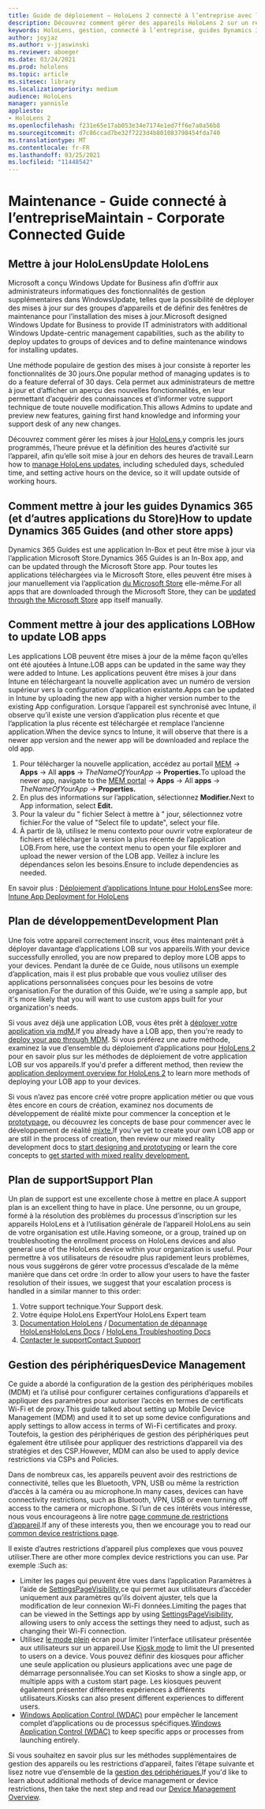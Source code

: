 ```yaml
---
title: Guide de déploiement – HoloLens 2 connecté à l’entreprise avec les guides Dynamics 365 - Gérer
description: Découvrez comment gérer des appareils HoloLens 2 sur un réseau connecté d’entreprise à l’aide des guides Dynamics 365.
keywords: HoloLens, gestion, connecté à l’entreprise, guides Dynamics 365, AAD, Azure AD, GESTION DES PÉRIPHÉRIQUES MOBILES, Gestion des appareils mobiles
author: joyjaz
ms.author: v-jjaswinski
ms.reviewer: aboeger
ms.date: 03/24/2021
ms.prod: hololens
ms.topic: article
ms.sitesec: library
ms.localizationpriority: medium
audience: HoloLens
manager: yannisle
appliesto:
- HoloLens 2
ms.openlocfilehash: f231e65e17ab053e34e7174e1ed7ff6e7a0a56b8
ms.sourcegitcommit: d7c86ccad7be32f7223d4b801083798454fda740
ms.translationtype: MT
ms.contentlocale: fr-FR
ms.lasthandoff: 03/25/2021
ms.locfileid: "11448542"
---
```

# <a name="maintain---corporate-connected-guide"></a><span data-ttu-id="36679-104">Maintenance - Guide connecté à l’entreprise</span><span class="sxs-lookup"><span data-stu-id="36679-104">Maintain - Corporate Connected Guide</span></span>

## <a name="update-hololens"></a><span data-ttu-id="36679-105">Mettre à jour HoloLens</span><span class="sxs-lookup"><span data-stu-id="36679-105">Update HoloLens</span></span>

<span data-ttu-id="36679-106">Microsoft a conçu Windows Update for Business afin d’offrir aux administrateurs informatiques des fonctionnalités de gestion supplémentaires dans WindowsUpdate, telles que la possibilité de déployer des mises à jour sur des groupes d’appareils et de définir des fenêtres de maintenance pour l’installation des mises à jour.</span><span class="sxs-lookup"><span data-stu-id="36679-106">Microsoft designed Windows Update for Business to provide IT administrators with additional Windows Update-centric management capabilities, such as the ability to deploy updates to groups of devices and to define maintenance windows for installing updates.</span></span>

<span data-ttu-id="36679-107">Une méthode populaire de gestion des mises à jour consiste à reporter les fonctionnalités de 30 jours.</span><span class="sxs-lookup"><span data-stu-id="36679-107">One popular method of managing updates is to do a feature deferral of 30 days.</span></span> <span data-ttu-id="36679-108">Cela permet aux administrateurs de mettre à jour et d’afficher un aperçu des nouvelles fonctionnalités, en leur permettant d’acquérir des connaissances et d’informer votre support technique de toute nouvelle modification.</span><span class="sxs-lookup"><span data-stu-id="36679-108">This allows Admins to update and preview new features, gaining first hand knowledge and informing your support desk of any new changes.</span></span>

<span data-ttu-id="36679-109">Découvrez comment gérer les mises à jour [HoloLens,](https://docs.microsoft.com/hololens/hololens-updates)y compris les jours programmés, l’heure prévue et la définition des heures d’activité sur l’appareil, afin qu’elle soit mise à jour en dehors des heures de travail.</span><span class="sxs-lookup"><span data-stu-id="36679-109">Learn how to [manage HoloLens updates](https://docs.microsoft.com/hololens/hololens-updates), including scheduled days, scheduled time, and setting active hours on the device, so it will update outside of working hours.</span></span>

## <a name="how-to-update-dynamics-365-guides-and-other-store-apps"></a><span data-ttu-id="36679-110">Comment mettre à jour les guides Dynamics 365 (et d’autres applications du Store)</span><span class="sxs-lookup"><span data-stu-id="36679-110">How to update Dynamics 365 Guides (and other store apps)</span></span>

<span data-ttu-id="36679-111">Dynamics 365 Guides est une application In-Box et peut être mise à jour via l’application Microsoft Store.</span><span class="sxs-lookup"><span data-stu-id="36679-111">Dynamics 365 Guides is an In-Box app, and can be updated through the Microsoft Store app.</span></span> <span data-ttu-id="36679-112">Pour toutes les applications téléchargées via le Microsoft Store, elles peuvent être mises à jour manuellement via l’application [du Microsoft Store](https://docs.microsoft.com/hololens/holographic-store-apps#update-apps) elle-même.</span><span class="sxs-lookup"><span data-stu-id="36679-112">For all apps that are downloaded through the Microsoft Store, they can be [updated through the Microsoft Store](https://docs.microsoft.com/hololens/holographic-store-apps#update-apps) app itself manually.</span></span>

## <a name="how-to-update-lob-apps"></a><span data-ttu-id="36679-113">Comment mettre à jour des applications LOB</span><span class="sxs-lookup"><span data-stu-id="36679-113">How to update LOB apps</span></span>

<span data-ttu-id="36679-114">Les applications LOB peuvent être mises à jour de la même façon qu’elles ont été ajoutées à Intune.</span><span class="sxs-lookup"><span data-stu-id="36679-114">LOB apps can be updated in the same way they were added to Intune.</span></span> <span data-ttu-id="36679-115">Les applications peuvent être mises à jour dans Intune en téléchargeant la nouvelle application avec un numéro de version supérieur vers la configuration d’application existante.</span><span class="sxs-lookup"><span data-stu-id="36679-115">Apps can be updated in Intune by uploading the new app with a higher version number to the existing App configuration.</span></span> <span data-ttu-id="36679-116">Lorsque l’appareil est synchronisé avec Intune, il observe qu’il existe une version d’application plus récente et que l’application la plus récente est téléchargée et remplace l’ancienne application.</span><span class="sxs-lookup"><span data-stu-id="36679-116">When the device syncs to Intune, it will observe that there is a newer app version and the newer app will be downloaded and replace the old app.</span></span>

1. <span data-ttu-id="36679-117">Pour télécharger la nouvelle application, accédez au portail [MEM](https://endpoint.microsoft.com/#home)  ->  **Apps** -> All **apps**  ->  *TheNameOfYourApp*  ->  **Properties.**</span><span class="sxs-lookup"><span data-stu-id="36679-117">To upload the newer app, navigate to the [MEM portal](https://endpoint.microsoft.com/#home) -> **Apps** -> All **apps** -> *TheNameOfYourApp* -> **Properties.**</span></span>
2. <span data-ttu-id="36679-118">En plus des informations sur l’application, sélectionnez **Modifier.**</span><span class="sxs-lookup"><span data-stu-id="36679-118">Next to App information, select **Edit.**</span></span>
3. <span data-ttu-id="36679-119">Pour la valeur du &quot; fichier Select à mettre à &quot; jour, sélectionnez votre fichier.</span><span class="sxs-lookup"><span data-stu-id="36679-119">For the value of &quot;Select file to update&quot;, select your file.</span></span>
4. <span data-ttu-id="36679-120">À partir de là, utilisez le menu contexto pour ouvrir votre explorateur de fichiers et télécharger la version la plus récente de l’application LOB.</span><span class="sxs-lookup"><span data-stu-id="36679-120">From here, use the context menu to open your file explorer and upload the newer version of the LOB app.</span></span> <span data-ttu-id="36679-121">Veillez à inclure les dépendances selon les besoins.</span><span class="sxs-lookup"><span data-stu-id="36679-121">Ensure to include dependencies as needed.</span></span>

<span data-ttu-id="36679-122">En savoir plus : [Déploiement d’applications Intune pour HoloLens](https://docs.microsoft.com/hololens/app-deploy-intune)</span><span class="sxs-lookup"><span data-stu-id="36679-122">See more: [Intune App Deployment for HoloLens](https://docs.microsoft.com/hololens/app-deploy-intune)</span></span>

## <a name="development-plan"></a><span data-ttu-id="36679-123">Plan de développement</span><span class="sxs-lookup"><span data-stu-id="36679-123">Development Plan</span></span>

<span data-ttu-id="36679-124">Une fois votre appareil correctement inscrit, vous êtes maintenant prêt à déployer davantage d’applications LOB sur vos appareils.</span><span class="sxs-lookup"><span data-stu-id="36679-124">With your device successfully enrolled, you are now prepared to deploy more LOB apps to your devices.</span></span> <span data-ttu-id="36679-125">Pendant la durée de ce Guide, nous utilisons un exemple d’application, mais il est plus probable que vous vouliez utiliser des applications personnalisées conçues pour les besoins de votre organisation.</span><span class="sxs-lookup"><span data-stu-id="36679-125">For the duration of this Guide, we're using a sample app, but it's more likely that you will want to use custom apps built for your organization's needs.</span></span>

<span data-ttu-id="36679-126">Si vous avez déjà une application LOB, vous êtes prêt à [déployer votre application via mdM.](https://docs.microsoft.com/hololens/app-deploy-intune)</span><span class="sxs-lookup"><span data-stu-id="36679-126">If you already have a LOB app, then you're ready to [deploy your app through MDM](https://docs.microsoft.com/hololens/app-deploy-intune).</span></span> <span data-ttu-id="36679-127">Si vous préférez une autre méthode, examinez la vue d’ensemble du déploiement d’applications pour [HoloLens 2](https://docs.microsoft.com/hololens/app-deploy-overview) pour en savoir plus sur les méthodes de déploiement de votre application LOB sur vos appareils.</span><span class="sxs-lookup"><span data-stu-id="36679-127">If you'd prefer a different method, then review the [application deployment overview for HoloLens 2](https://docs.microsoft.com/hololens/app-deploy-overview) to learn more methods of deploying your LOB app to your devices.</span></span>

<span data-ttu-id="36679-128">Si vous n’avez pas encore créé votre propre application métier ou que vous êtes encore en cours de création, examinez nos documents de développement de réalité mixte pour commencer la conception et le [prototypage,](https://docs.microsoft.com/windows/mixed-reality/design/design) ou découvrez les concepts de base pour commencer avec le développement de réalité [mixte.](https://docs.microsoft.com/windows/mixed-reality/discover/get-started-with-mr)</span><span class="sxs-lookup"><span data-stu-id="36679-128">If you've yet to create your own LOB app or are still in the process of creation, then review our mixed reality development docs to [start designing and prototyping](https://docs.microsoft.com/windows/mixed-reality/design/design) or learn the core concepts to [get started with mixed reality development.](https://docs.microsoft.com/windows/mixed-reality/discover/get-started-with-mr)</span></span>

## <a name="support-plan"></a><span data-ttu-id="36679-129">Plan de support</span><span class="sxs-lookup"><span data-stu-id="36679-129">Support Plan</span></span>

<span data-ttu-id="36679-130">Un plan de support est une excellente chose à mettre en place.</span><span class="sxs-lookup"><span data-stu-id="36679-130">A support plan is an excellent thing to have in place.</span></span> <span data-ttu-id="36679-131">Une personne, ou un groupe, formé à la résolution des problèmes du processus d’inscription sur les appareils HoloLens et à l’utilisation générale de l’appareil HoloLens au sein de votre organisation est utile.</span><span class="sxs-lookup"><span data-stu-id="36679-131">Having someone, or a group, trained up on troubleshooting the enrollment process on HoloLens devices and also general use of the HoloLens device within your organization is useful.</span></span> <span data-ttu-id="36679-132">Pour permettre à vos utilisateurs de résoudre plus rapidement leurs problèmes, nous vous suggérons de gérer votre processus d’escalade de la même manière que dans cet ordre :</span><span class="sxs-lookup"><span data-stu-id="36679-132">In order to allow your users to have the faster resolution of their issues, we suggest that your escalation process is handled in a similar manner to this order:</span></span>

1. <span data-ttu-id="36679-133">Votre support technique.</span><span class="sxs-lookup"><span data-stu-id="36679-133">Your Support desk.</span></span>
2. <span data-ttu-id="36679-134">Votre équipe HoloLens Expert</span><span class="sxs-lookup"><span data-stu-id="36679-134">Your HoloLens Expert team</span></span>
3. <span data-ttu-id="36679-135">[Documentation HoloLens](https://docs.microsoft.com/hololens/)  /  [Documentation de dépannage HoloLens](https://docs.microsoft.com/hololens/hololens-troubleshooting)</span><span class="sxs-lookup"><span data-stu-id="36679-135">[HoloLens Docs](https://docs.microsoft.com/hololens/) / [HoloLens Troubleshooting Docs](https://docs.microsoft.com/hololens/hololens-troubleshooting)</span></span>
4. [<span data-ttu-id="36679-136">Contacter le support</span><span class="sxs-lookup"><span data-stu-id="36679-136">Contact Support</span></span>](https://support.serviceshub.microsoft.com/supportforbusiness/create?sapId=e9391227-fa6d-927b-0fff-f96288631b8f)

## <a name="device-management"></a><span data-ttu-id="36679-137">Gestion des périphériques</span><span class="sxs-lookup"><span data-stu-id="36679-137">Device Management</span></span>

<span data-ttu-id="36679-138">Ce guide a abordé la configuration de la gestion des périphériques mobiles (MDM) et l’a utilisé pour configurer certaines configurations d’appareils et appliquer des paramètres pour autoriser l’accès en termes de certificats Wi-Fi et de proxy.</span><span class="sxs-lookup"><span data-stu-id="36679-138">This guide talked about setting up Mobile Device Management (MDM) and used it to set up some device configurations and apply settings to allow access in terms of Wi-Fi certificates and proxy.</span></span> <span data-ttu-id="36679-139">Toutefois, la gestion des périphériques de gestion des périphériques peut également être utilisée pour appliquer des restrictions d’appareil via des stratégies et des CSP.</span><span class="sxs-lookup"><span data-stu-id="36679-139">However, MDM can also be used to apply device restrictions via CSPs and Policies.</span></span>

<span data-ttu-id="36679-140">Dans de nombreux cas, les appareils peuvent avoir des restrictions de connectivité, telles que les Bluetooth, VPN, USB ou même la restriction d’accès à la caméra ou au microphone.</span><span class="sxs-lookup"><span data-stu-id="36679-140">In many cases, devices can have connectivity restrictions, such as Bluetooth, VPN, USB or even turning off access to the camera or microphone.</span></span> <span data-ttu-id="36679-141">Si l’un de ces intérêts vous intéresse, nous vous encourageons à lire notre [page commune de restrictions d’appareil](https://docs.microsoft.com/hololens/hololens-common-device-restrictions).</span><span class="sxs-lookup"><span data-stu-id="36679-141">If any of these interests you, then we encourage you to read our [common device restrictions page](https://docs.microsoft.com/hololens/hololens-common-device-restrictions).</span></span>

<span data-ttu-id="36679-142">Il existe d’autres restrictions d’appareil plus complexes que vous pouvez utiliser.</span><span class="sxs-lookup"><span data-stu-id="36679-142">There are other more complex device restrictions you can use.</span></span> <span data-ttu-id="36679-143">Par exemple :</span><span class="sxs-lookup"><span data-stu-id="36679-143">Such as:</span></span>

- <span data-ttu-id="36679-144">Limiter les pages qui peuvent être vues dans l’application Paramètres à l’aide de [SettingsPageVisibility,](https://docs.microsoft.com/hololens/settings-uri-list)ce qui permet aux utilisateurs d’accéder uniquement aux paramètres qu’ils doivent ajuster, tels que la modification de leur connexion Wi-Fi données.</span><span class="sxs-lookup"><span data-stu-id="36679-144">Limiting the pages that can be viewed in the Settings app by using [SettingsPageVisibility](https://docs.microsoft.com/hololens/settings-uri-list), allowing users to only access the settings they need to adjust, such as changing their Wi-Fi connection.</span></span>
- <span data-ttu-id="36679-145">Utilisez [le mode plein](https://docs.microsoft.com/hololens/hololens-kiosk) écran pour limiter l’interface utilisateur présentée aux utilisateurs sur un appareil.</span><span class="sxs-lookup"><span data-stu-id="36679-145">Use [Kiosk mode](https://docs.microsoft.com/hololens/hololens-kiosk) to limit the UI presented to users on a device.</span></span> <span data-ttu-id="36679-146">Vous pouvez définir des kiosques pour afficher une seule application ou plusieurs applications avec une page de démarrage personnalisée.</span><span class="sxs-lookup"><span data-stu-id="36679-146">You can set Kiosks to show a single app, or multiple apps with a custom start page.</span></span> <span data-ttu-id="36679-147">Les kiosques peuvent également présenter différentes expériences à différents utilisateurs.</span><span class="sxs-lookup"><span data-stu-id="36679-147">Kiosks can also present different experiences to different users.</span></span>
- <span data-ttu-id="36679-148">[Windows Application Control (WDAC)](https://docs.microsoft.com/hololens/windows-defender-application-control-wdac) pour empêcher le lancement complet d’applications ou de processus spécifiques.</span><span class="sxs-lookup"><span data-stu-id="36679-148">[Windows Application Control (WDAC)](https://docs.microsoft.com/hololens/windows-defender-application-control-wdac) to keep specific apps or processes from launching entirely.</span></span>

<span data-ttu-id="36679-149">Si vous souhaitez en savoir plus sur les méthodes supplémentaires de gestion des appareils ou les restrictions d’appareil, faites l’étape suivante et lisez notre vue d’ensemble de la [gestion des périphériques.](https://docs.microsoft.com/hololens/hololens-csp-policy-overview)</span><span class="sxs-lookup"><span data-stu-id="36679-149">If you'd like to learn about additional methods of device management or device restrictions, then take the next step and read our [Device Management Overview](https://docs.microsoft.com/hololens/hololens-csp-policy-overview).</span></span>





